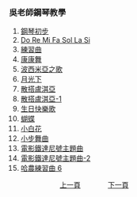 ﻿---
keywords: 吳老師鋼琴教學
---
<h3>吳老師鋼琴教學</h3>

1. [鋼琴初步](./T-Piano100)
1. [Do Re Mi Fa Sol La Si](./T-DoReMiFaSolLaSi)
1. [練習曲](./T-Practice12)
1. [康康舞](./T-ConCon)
1. [波西米亞之歌](./T-Bohemian)
1. [月光下](./T-Moon)
1. [散搭盧淇亞](./T-SantaLucia)
1. [散搭盧淇亞-1](./T-SantaLucia-1)
1. [生日快樂歌](./T-HappyBirthday)
1. [蝴蝶](./T-Butterfly)
1. [小白花](./T-EdelWeiss)
1. [小步舞曲](./T-Minuet)
1. [電影鐵達尼號主題曲](./T-MyHeartWillGoOn)
1. [電影鐵達尼號主題曲-2](./T-MyHeartWillGoOn-2)
1. [哈農練習曲 6](./T-PracticeA06)



&nbsp;&nbsp;&nbsp;&nbsp;&nbsp;&nbsp;&nbsp;&nbsp;&nbsp;&nbsp;&nbsp;&nbsp;
&nbsp;&nbsp;&nbsp;&nbsp;&nbsp;&nbsp;&nbsp;&nbsp;&nbsp;&nbsp;&nbsp;&nbsp;
[上一頁](B-Romance-2)
&nbsp;&nbsp;&nbsp;&nbsp;&nbsp;&nbsp;&nbsp;&nbsp;&nbsp;&nbsp;&nbsp;&nbsp;
[下一頁](T-Piano100)











